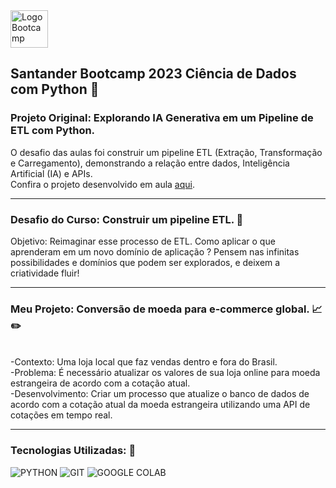 <img src="https://hermes.digitalinnovation.one/assets/diome/logo-full.svg" alt="Logo Bootcamp" width="60">

## Santander Bootcamp 2023 Ciência de Dados com Python 🚀

### Projeto Original: Explorando IA Generativa em um Pipeline de ETL com Python.
O desafio das aulas foi construir um pipeline ETL (Extração, Transformação e Carregamento), demonstrando a relação entre dados, Inteligência Artificial (IA) e APIs.
  <br>
Confira o projeto desenvolvido em aula [aqui](https://github.com/Gabriela-Silveira/bootcamp_santander_ETL_python/blob/main/ETL_com_Python.ipynb).

---

### Desafio do Curso: Construir um pipeline ETL. 🎯
Objetivo: Reimaginar esse processo de ETL. Como aplicar o que aprenderam em um novo domínio de aplicação ? Pensem nas infinitas possibilidades e domínios que podem ser explorados, e deixem a criatividade fluir!

---

### Meu Projeto: Conversão de moeda para e-commerce global. 📈✏️
<br>
-Contexto: Uma loja local que faz vendas dentro e fora do Brasil.
<br>
-Problema: É necessário atualizar os valores de sua loja online para moeda estrangeira de acordo com a cotação atual.
<br>
-Desenvolvimento: Criar um processo que atualize o banco de dados de acordo com a cotação atual da moeda estrangeira utilizando uma API de cotações em tempo real.


---

### Tecnologias Utilizadas: 🧩

![PYTHON](https://img.shields.io/badge/Python-3776AB.svg?style=for-the-badge&logo=Python&logoColor=white)
![GIT](https://img.shields.io/badge/Git-F05032.svg?style=for-the-badge&logo=Git&logoColor=white)
![GOOGLE COLAB](https://img.shields.io/badge/Google%20Colab-F9AB00.svg?style=for-the-badge&logo=Google-Colab&logoColor=white)
